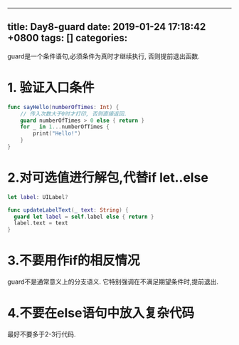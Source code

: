 
---
title: Day8-guard
date: 2019-01-24 17:18:42 +0800
tags: []
categories: 
---
guard是一个条件语句,必须条件为真时才继续执行, 否则提前退出函数.
# 1. 验证入口条件

```swift
func sayHello(numberOfTimes: Int) {
  	// 传入次数大于0时才打印, 否则直接返回.
    guard numberOfTimes > 0 else { return }
    for _ in 1...numberOfTimes {
        print("Hello!")
    }
}
```
# 2.对可选值进行解包,代替if let..else

```swift
let label: UILabel?

func updateLabelText(_ text: String) {
  guard let label = self.label else { return }
  label.text = text
}
```
# 3.不要用作if的相反情况
guard不是通常意义上的分支语义. 它特别强调在不满足期望条件时,提前退出.

# 4.不要在else语句中放入复杂代码
最好不要多于2-3行代码.

